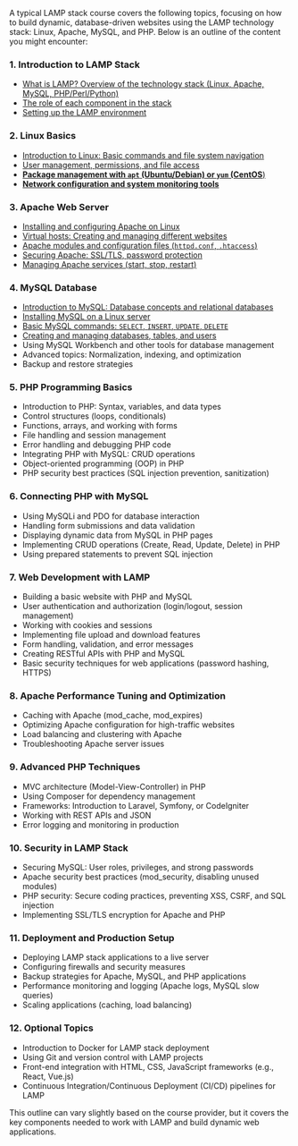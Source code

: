 A typical LAMP stack course covers the following topics, focusing on how to build dynamic, database-driven websites using the LAMP technology stack: Linux, Apache, MySQL, and PHP. Below is an outline of the content you might encounter:

### 1. **Introduction to LAMP Stack**
   - [What is LAMP? Overview of the technology stack (Linux, Apache, MySQL, PHP/Perl/Python)](https://github.com/aw-junaid/Computer-Science/blob/main/Web%20Technologies/LAMP/Course/What%20is%20LAMP%3F%20Overview%20of%20the%20technology%20stack%20(Linux%2C%20Apache%2C%20MySQL%2C%20PHP-Perl-Python).md)
   - [The role of each component in the stack](https://github.com/aw-junaid/Computer-Science/blob/main/Web%20Technologies/LAMP/Course/The%20role%20of%20each%20component%20in%20the%20stack.md)
   - [Setting up the LAMP environment](https://github.com/aw-junaid/Computer-Science/blob/main/Web%20Technologies/LAMP/Course/Setting%20up%20the%20LAMP%20environment.md)

### 2. **Linux Basics**
   - [Introduction to Linux: Basic commands and file system navigation](https://github.com/aw-junaid/Computer-Science/blob/main/Web%20Technologies/LAMP/Course/Introduction%20to%20Linux%3A%20Basic%20commands%20and%20file%20system%20navigation.md)
   - [User management, permissions, and file access](https://github.com/aw-junaid/Computer-Science/blob/main/Web%20Technologies/LAMP/Course/User%20management%2C%20permissions%2C%20and%20file%20access.md)
   - [**Package management with `apt` (Ubuntu/Debian) or `yum` (CentOS**)](https://github.com/aw-junaid/Computer-Science/blob/main/Web%20Technologies/LAMP/Course/Package%20management%20with%20apt%20(Ubuntu-Debian)%20or%20yum%20(CentOS).md)
   - [**Network configuration and system monitoring tools**](https://github.com/aw-junaid/Computer-Science/blob/main/Web%20Technologies/LAMP/Course/Network%20configuration%20and%20system%20monitoring%20tools.md)

### 3. **Apache Web Server**
   - [Installing and configuring Apache on Linux](https://github.com/aw-junaid/Computer-Science/blob/main/Web%20Technologies/LAMP/Course/Installing%20and%20configuring%20Apache%20on%20Linux.md)
   - [Virtual hosts: Creating and managing different websites](https://github.com/aw-junaid/Computer-Science/blob/main/Web%20Technologies/LAMP/Course/Virtual%20hosts%3A%20Creating%20and%20managing%20different%20websites.md)
   - [Apache modules and configuration files (`httpd.conf`, `.htaccess`)](https://github.com/aw-junaid/Computer-Science/blob/main/Web%20Technologies/LAMP/Course/Apache%20modules%20and%20configuration%20files%20(httpd.conf%2C%20.htaccess).md)
   - [Securing Apache: SSL/TLS, password protection](https://github.com/aw-junaid/Computer-Science/blob/main/Web%20Technologies/LAMP/Course/Securing%20Apache%3A%20SSL.md)
   - [Managing Apache services (start, stop, restart)](https://github.com/aw-junaid/Computer-Science/blob/main/Web%20Technologies/LAMP/Course/Managing%20Apache%20services%20(start%2C%20stop%2C%20restart).md)

### 4. **MySQL Database**
   - [Introduction to MySQL: Database concepts and relational databases](https://github.com/aw-junaid/Computer-Science/blob/main/Web%20Technologies/LAMP/Course/Introduction%20to%20MySQL%3A%20Database%20concepts%20and%20relational%20databases.md)
   - [Installing MySQL on a Linux server](https://github.com/aw-junaid/Computer-Science/blob/main/Web%20Technologies/LAMP/Course/Installing%20MySQL%20on%20a%20Linux%20server.md)
   - [Basic MySQL commands: `SELECT`, `INSERT`, `UPDATE`, `DELETE`](https://github.com/aw-junaid/Computer-Science/blob/main/Web%20Technologies/LAMP/Course/Basic%20MySQL%20commands%3A%20SELECT%2C%20INSERT%2C%20UPDATE%2C%20DELETE.md)
   - [Creating and managing databases, tables, and users](https://github.com/aw-junaid/Computer-Science/blob/main/Web%20Technologies/LAMP/Course/Creating%20and%20managing%20databases%2C%20tables%2C%20and%20users.md)
   - Using MySQL Workbench and other tools for database management
   - Advanced topics: Normalization, indexing, and optimization
   - Backup and restore strategies

### 5. **PHP Programming Basics**
   - Introduction to PHP: Syntax, variables, and data types
   - Control structures (loops, conditionals)
   - Functions, arrays, and working with forms
   - File handling and session management
   - Error handling and debugging PHP code
   - Integrating PHP with MySQL: CRUD operations
   - Object-oriented programming (OOP) in PHP
   - PHP security best practices (SQL injection prevention, sanitization)

### 6. **Connecting PHP with MySQL**
   - Using MySQLi and PDO for database interaction
   - Handling form submissions and data validation
   - Displaying dynamic data from MySQL in PHP pages
   - Implementing CRUD operations (Create, Read, Update, Delete) in PHP
   - Using prepared statements to prevent SQL injection

### 7. **Web Development with LAMP**
   - Building a basic website with PHP and MySQL
   - User authentication and authorization (login/logout, session management)
   - Working with cookies and sessions
   - Implementing file upload and download features
   - Form handling, validation, and error messages
   - Creating RESTful APIs with PHP and MySQL
   - Basic security techniques for web applications (password hashing, HTTPS)

### 8. **Apache Performance Tuning and Optimization**
   - Caching with Apache (mod_cache, mod_expires)
   - Optimizing Apache configuration for high-traffic websites
   - Load balancing and clustering with Apache
   - Troubleshooting Apache server issues

### 9. **Advanced PHP Techniques**
   - MVC architecture (Model-View-Controller) in PHP
   - Using Composer for dependency management
   - Frameworks: Introduction to Laravel, Symfony, or CodeIgniter
   - Working with REST APIs and JSON
   - Error logging and monitoring in production

### 10. **Security in LAMP Stack**
   - Securing MySQL: User roles, privileges, and strong passwords
   - Apache security best practices (mod_security, disabling unused modules)
   - PHP security: Secure coding practices, preventing XSS, CSRF, and SQL injection
   - Implementing SSL/TLS encryption for Apache and PHP

### 11. **Deployment and Production Setup**
   - Deploying LAMP stack applications to a live server
   - Configuring firewalls and security measures
   - Backup strategies for Apache, MySQL, and PHP applications
   - Performance monitoring and logging (Apache logs, MySQL slow queries)
   - Scaling applications (caching, load balancing)
   
### 12. **Optional Topics**
   - Introduction to Docker for LAMP stack deployment
   - Using Git and version control with LAMP projects
   - Front-end integration with HTML, CSS, JavaScript frameworks (e.g., React, Vue.js)
   - Continuous Integration/Continuous Deployment (CI/CD) pipelines for LAMP

This outline can vary slightly based on the course provider, but it covers the key components needed to work with LAMP and build dynamic web applications.
